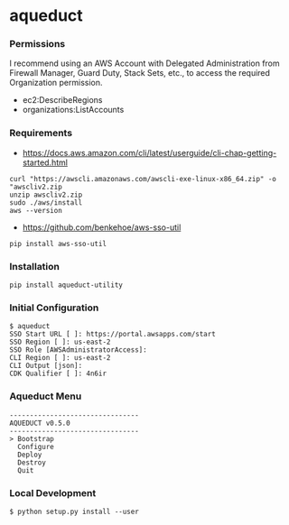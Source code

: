 # aqueduct

### Permissions

I recommend using an AWS Account with Delegated Administration from Firewall Manager, Guard Duty, Stack Sets, etc., to access the required Organization permission.

 - ec2:DescribeRegions
 - organizations:ListAccounts

### Requirements

- https://docs.aws.amazon.com/cli/latest/userguide/cli-chap-getting-started.html

```
curl "https://awscli.amazonaws.com/awscli-exe-linux-x86_64.zip" -o "awscliv2.zip
unzip awscliv2.zip
sudo ./aws/install
aws --version
```

- https://github.com/benkehoe/aws-sso-util

```
pip install aws-sso-util
```

### Installation

```
pip install aqueduct-utility
```

### Initial Configuration

```
$ aqueduct 
SSO Start URL [ ]: https://portal.awsapps.com/start
SSO Region [ ]: us-east-2
SSO Role [AWSAdministratorAccess]: 
CLI Region [ ]: us-east-2
CLI Output [json]:     
CDK Qualifier [ ]: 4n6ir
```

### Aqueduct Menu

```
--------------------------------
AQUEDUCT v0.5.0
--------------------------------
> Bootstrap                                                                                                                                                            
  Configure                                                                                                                                                            
  Deploy                                                                                                                                                               
  Destroy                                                                                                                                                              
  Quit  
```

### Local Development

```
$ python setup.py install --user
```

